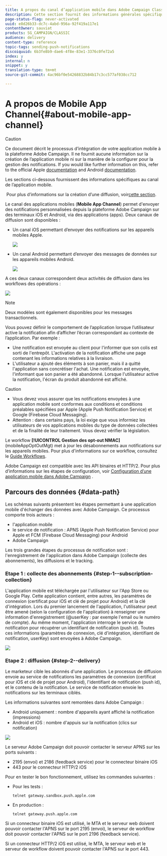 ```yaml
---
title: A propos du canal d’application mobile dans Adobe Campaign Classic
description: Cette section fournit des informations générales spécifiques au canal d’application mobile dans Adobe Campaign Classic.
page-status-flag: never-activated
uuid: e8d26b33-dc7c-4abd-956a-92f419a117e1
contentOwner: sauviat
products: SG_CAMPAIGN/CLASSIC
audience: delivery
content-type: reference
topic-tags: sending-push-notifications
discoiquuid: 6b3fe8b9-dae6-4f8e-83e1-3376c0fe72a5
index: y
internal: n
snippet: y
translation-type: tm+mt
source-git-commit: 4ac96bf0e54268832b84b17c3cc577af038cc712

---
```



# A propos de Mobile App Channel{#about-mobile-app-channel}

>[!CAUTION]
>
>Ce document décrit le processus d’intégration de votre application mobile à la plateforme Adobe Campaign. Il ne fournit aucune information sur la création de l’application mobile ni sur la manière de la configurer pour la gestion des notifications. If you would like further information on this, refer to the official Apple [documentation](https://developer.apple.com/) and Android [documentation](https://developer.android.com/index.html).

Les sections ci-dessous fournissent des informations spécifiques au canal de l’application mobile.

 Pour plus d’informations sur la création d’une diffusion, voir[cette section](../../delivery/using/steps-about-delivery-creation-steps.md).

Le canal des applications mobiles (**Mobile App Channel**) permet d&#39;envoyer des notifications personnalisées depuis la plateforme Adobe Campaign sur des terminaux iOS et Android, via des applications (apps). Deux canaux de diffusion sont disponibles :

* Un canal iOS permettant d’envoyer des notifications sur les appareils mobiles Apple.

   ![](assets/nmac_intro_2.png)

* Un canal Android permettant d’envoyer des messages de données sur les appareils mobiles Android.

   ![](assets/nmac_intro_1.png)

A ces deux canaux correspondent deux activités de diffusion dans les workflows des opérations :

![](assets/nmac_intro_3.png)

>[!NOTE]
>
>Deux modèles sont également disponibles pour les messages transactionnels.

Vous pouvez définir le comportement de l’application lorsque l’utilisateur active la notification afin d’afficher l’écran correspondant au contexte de l’application. Par exemple :

* Une notification est envoyée au client pour l&#39;informer que son colis est sorti de l&#39;entrepôt. L&#39;activation de la notification affiche une page contenant les informations relatives à la livraison.
* L&#39;utilisateur a ajouté des éléments à son panier, mais il a quitté l&#39;application sans concrétiser l&#39;achat. Une notification est envoyée, l&#39;informant que son panier a été abandonné. Lorsque l&#39;utilisateur active la notification, l&#39;écran du produit abandonné est affiché.

>[!CAUTION]
>
>* Vous devez vous assurer que les notifications envoyées à une application mobile sont conformes aux conditions et conditions préalables spécifiées par Apple (Apple Push Notification Service) et Google (Firebase Cloud Messaging).
>* Attention : dans certains pays, la loi exige que vous informiez les utilisateurs de vos applications mobiles du type de données collectées et de la finalité de leur traitement. Vous devez vérifier la législation.


Le workflow **[!UICONTROL Gestion des opt-out NMAC]** (mobileAppOptOutMgt) met à jour les désabonnements aux notifications sur les appareils mobiles. Pour plus d&#39;informations sur ce workflow, consultez le [Guide Workflows](../../workflow/using/mobile-app-channel.md).

Adobe Campaign est compatible avec les API binaires et HTTP/2. Pour plus d’informations sur les étapes de configuration, voir [Configuration d’une application mobile dans Adobe Campaign](../../delivery/using/configuring-the-mobile-application.md) .

## Parcours des données {#data-path}

Les schémas suivants présentent les étapes permettant à une application mobile d&#39;échanger des données avec Adobe Campaign. Ce processus comporte trois acteurs :

* l&#39;application mobile
* le service de notification : APNS (Apple Push Notification Service) pour Apple et FCM (Firebase Cloud Messaging) pour Android
* Adobe Campaign

Les trois grandes étapes du processus de notification sont : l&#39;enregistrement de l&#39;application dans Adobe Campaign (collecte des abonnements), les diffusions et le tracking.

### Etape 1 : collecte des abonnements {#step-1--subscription-collection}

L&#39;application mobile est téléchargée par l&#39;utilisateur sur l&#39;App Store ou Google Play. Cette application contient, entre autres, les paramètres de connexion (certificat pour iOS et clé de projet pour Android) et la clé d&#39;intégration. Lors du premier lancement de l&#39;application, l&#39;utilisateur peut être amené (selon la configuration de l&#39;application) à renseigner une information d&#39;enregistrement (@userKey : par exemple l&#39;email ou le numéro de compte). Au même moment, l&#39;application interroge le service de notification pour récupérer un identifiant de notification (push id). Toutes ces informations (paramètres de connexion, clé d&#39;intégration, identifiant de notification, userKey) sont envoyées à Adobe Campaign.

![](assets/nmac_register_view.png)

### Etape 2 : diffusion {#step-2--delivery}

Le marketeur cible les abonnés d&#39;une application. Le processus de diffusion envoie au service de notifications les paramètres de connexion (certificat pour iOS et clé de projet pour Android), l&#39;identifiant de notification (push id), et le contenu de la notification. Le service de notification envoie les notifications sur les terminaux ciblés.

Les informations suivantes sont remontées dans Adobe Campaign :

* Android uniquement : nombre d&#39;appareils ayant affiché la notification (impressions)
* Android et iOS : nombre d&#39;appuis sur la notification (clics sur notification)

![](assets/nmac_delivery_view.png)

Le serveur Adobe Campaign doit pouvoir contacter le serveur APNS sur les ports suivants :

* 2195 (envoi) et 2186 (feedback service) pour le connecteur binaire iOS
* 443 pour le connecteur HTTP/2 iOS

Pour en tester le bon fonctionnement, utilisez les commandes suivantes :

* Pour les tests :

   ```
   telnet gateway.sandbox.push.apple.com
   ```

* En production :

   ```
   telnet gateway.push.apple.com
   ```

Si un connecteur binaire iOS est utilisé, le MTA et le serveur web doivent pouvoir contacter l&#39;APNS sur le port 2195 (envoi), le serveur de workflow doit pouvoir contacter l&#39;APNS sur le port 2196 (feedback service).

Si un connecteur HTTP/2 iOS est utilisé, le MTA, le serveur web et le serveur de workflow doivent pouvoir contacter l&#39;APNS sur le port 443.

